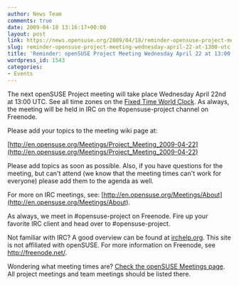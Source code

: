 ```yaml
---
author: News Team
comments: true
date: 2009-04-18 13:16:17+00:00
layout: post
link: https://news.opensuse.org/2009/04/18/reminder-opensuse-project-meeting-wednesday-april-22-at-1300-utc/
slug: reminder-opensuse-project-meeting-wednesday-april-22-at-1300-utc
title: 'Reminder: openSUSE Project Meeting Wednesday April 22 at 13:00 UTC'
wordpress_id: 1543
categories:
- Events
---
```


The next openSUSE Project meeting will take place Wednesday April 22nd at 13:00 UTC. See all time zones on the [Fixed Time World Clock](http://bit.ly/Tb6zE). As always, the meeting will be held in IRC on the #opensuse-project channel on Freenode.





Please add your topics to the meeting wiki page at:





[http://en.opensuse.org/Meetings/Project_Meeting_2009-04-22](http://en.opensuse.org/Meetings/Project_Meeting_2009-04-22)





Please add topics as soon as possible. Also, if you have questions for the meeting, but can't attend (we know that the meeting times can't work for everyone) please add them to the agenda as well.





For more on IRC meetings, see: [http://en.opensuse.org/Meetings/About](http://en.opensuse.org/Meetings/About).





As always, we meet in #opensuse-project on Freenode. Fire up your favorite IRC client and head over to #opensuse-project.





Not familiar with IRC? A good overview can be found at [irchelp.org](http://www.irchelp.org/). This site is not affiliated with openSUSE. For more information on Freenode, see http://freenode.net/.





Wondering what meeting times are? [Check the openSUSE Meetings page](http://en.opensuse.org/Meetings). All project meetings and team meetings should be listed there.
